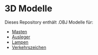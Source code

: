 # 3D Modelle 
 Dieses Repository enthält .OBJ Modelle für: 
- [Masten](Beleuchtung/Masten/readme_Masten.md) 
- [Ausleger](Beleuchtung/Ausleger/readme_Ausleger.md) 
- [Lampen](Beleuchtung/Lampen/readme_Lampen.md) 
- [Verkehrszeichen](Verkehrszeichen/readme_Verkehrszeichen.md) 
